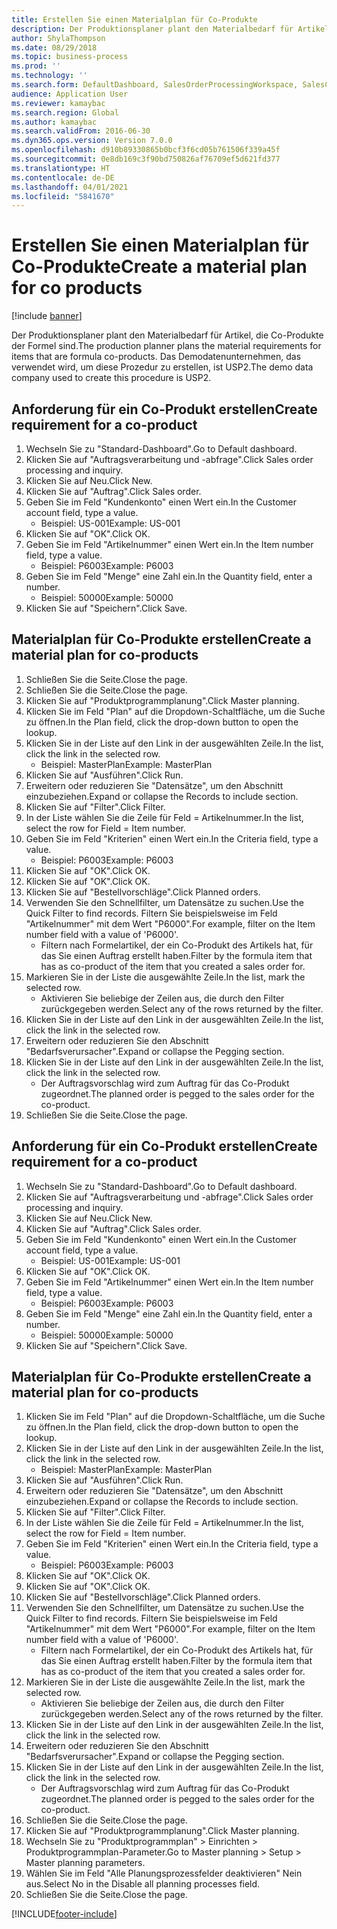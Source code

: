 ```yaml
---
title: Erstellen Sie einen Materialplan für Co-Produkte
description: Der Produktionsplaner plant den Materialbedarf für Artikel, die Co-Produkte der Formel sind.
author: ShylaThompson
ms.date: 08/29/2018
ms.topic: business-process
ms.prod: ''
ms.technology: ''
ms.search.form: DefaultDashboard, SalesOrderProcessingWorkspace, SalesCreateOrder, SalesTable, ReqCreatePlanWorkspace, ReqTransPlanCard, SysQueryForm, ReqTransPo
audience: Application User
ms.reviewer: kamaybac
ms.search.region: Global
ms.author: kamaybac
ms.search.validFrom: 2016-06-30
ms.dyn365.ops.version: Version 7.0.0
ms.openlocfilehash: d910b89330865b0bcf3f6cd05b761506f339a45f
ms.sourcegitcommit: 0e8db169c3f90bd750826af76709ef5d621fd377
ms.translationtype: HT
ms.contentlocale: de-DE
ms.lasthandoff: 04/01/2021
ms.locfileid: "5841670"
---
```

# <a name="create-a-material-plan-for-co-products"></a><span data-ttu-id="896a9-103">Erstellen Sie einen Materialplan für Co-Produkte</span><span class="sxs-lookup"><span data-stu-id="896a9-103">Create a material plan for co products</span></span>

[!include [banner](../../includes/banner.md)]

<span data-ttu-id="896a9-104">Der Produktionsplaner plant den Materialbedarf für Artikel, die Co-Produkte der Formel sind.</span><span class="sxs-lookup"><span data-stu-id="896a9-104">The production planner plans the material requirements for items that are formula co-products.</span></span> <span data-ttu-id="896a9-105">Das Demodatenunternehmen, das verwendet wird, um diese Prozedur zu erstellen, ist USP2.</span><span class="sxs-lookup"><span data-stu-id="896a9-105">The demo data company used to create this procedure is USP2.</span></span>


## <a name="create-requirement-for-a-co-product"></a><span data-ttu-id="896a9-106">Anforderung für ein Co-Produkt erstellen</span><span class="sxs-lookup"><span data-stu-id="896a9-106">Create requirement for a co-product</span></span>
1. <span data-ttu-id="896a9-107">Wechseln Sie zu "Standard-Dashboard".</span><span class="sxs-lookup"><span data-stu-id="896a9-107">Go to Default dashboard.</span></span>
2. <span data-ttu-id="896a9-108">Klicken Sie auf "Auftragsverarbeitung und -abfrage".</span><span class="sxs-lookup"><span data-stu-id="896a9-108">Click Sales order processing and inquiry.</span></span>
3. <span data-ttu-id="896a9-109">Klicken Sie auf Neu.</span><span class="sxs-lookup"><span data-stu-id="896a9-109">Click New.</span></span>
4. <span data-ttu-id="896a9-110">Klicken Sie auf "Auftrag".</span><span class="sxs-lookup"><span data-stu-id="896a9-110">Click Sales order.</span></span>
5. <span data-ttu-id="896a9-111">Geben Sie im Feld "Kundenkonto" einen Wert ein.</span><span class="sxs-lookup"><span data-stu-id="896a9-111">In the Customer account field, type a value.</span></span>
    * <span data-ttu-id="896a9-112">Beispiel: US-001</span><span class="sxs-lookup"><span data-stu-id="896a9-112">Example: US-001</span></span>  
6. <span data-ttu-id="896a9-113">Klicken Sie auf "OK".</span><span class="sxs-lookup"><span data-stu-id="896a9-113">Click OK.</span></span>
7. <span data-ttu-id="896a9-114">Geben Sie im Feld "Artikelnummer" einen Wert ein.</span><span class="sxs-lookup"><span data-stu-id="896a9-114">In the Item number field, type a value.</span></span>
    * <span data-ttu-id="896a9-115">Beispiel: P6003</span><span class="sxs-lookup"><span data-stu-id="896a9-115">Example: P6003</span></span>  
8. <span data-ttu-id="896a9-116">Geben Sie im Feld "Menge" eine Zahl ein.</span><span class="sxs-lookup"><span data-stu-id="896a9-116">In the Quantity field, enter a number.</span></span>
    * <span data-ttu-id="896a9-117">Beispiel: 50000</span><span class="sxs-lookup"><span data-stu-id="896a9-117">Example: 50000</span></span>  
9. <span data-ttu-id="896a9-118">Klicken Sie auf "Speichern".</span><span class="sxs-lookup"><span data-stu-id="896a9-118">Click Save.</span></span>

## <a name="create-a-material-plan-for-co-products"></a><span data-ttu-id="896a9-119">Materialplan für Co-Produkte erstellen</span><span class="sxs-lookup"><span data-stu-id="896a9-119">Create a material plan for co-products</span></span>
1. <span data-ttu-id="896a9-120">Schließen Sie die Seite.</span><span class="sxs-lookup"><span data-stu-id="896a9-120">Close the page.</span></span>
2. <span data-ttu-id="896a9-121">Schließen Sie die Seite.</span><span class="sxs-lookup"><span data-stu-id="896a9-121">Close the page.</span></span>
3. <span data-ttu-id="896a9-122">Klicken Sie auf "Produktprogrammplanung".</span><span class="sxs-lookup"><span data-stu-id="896a9-122">Click Master planning.</span></span>
4. <span data-ttu-id="896a9-123">Klicken Sie im Feld "Plan" auf die Dropdown-Schaltfläche, um die Suche zu öffnen.</span><span class="sxs-lookup"><span data-stu-id="896a9-123">In the Plan field, click the drop-down button to open the lookup.</span></span>
5. <span data-ttu-id="896a9-124">Klicken Sie in der Liste auf den Link in der ausgewählten Zeile.</span><span class="sxs-lookup"><span data-stu-id="896a9-124">In the list, click the link in the selected row.</span></span>
    * <span data-ttu-id="896a9-125">Beispiel: MasterPlan</span><span class="sxs-lookup"><span data-stu-id="896a9-125">Example: MasterPlan</span></span>  
6. <span data-ttu-id="896a9-126">Klicken Sie auf "Ausführen".</span><span class="sxs-lookup"><span data-stu-id="896a9-126">Click Run.</span></span>
7. <span data-ttu-id="896a9-127">Erweitern oder reduzieren Sie "Datensätze", um den Abschnitt einzubeziehen.</span><span class="sxs-lookup"><span data-stu-id="896a9-127">Expand or collapse the Records to include section.</span></span>
8. <span data-ttu-id="896a9-128">Klicken Sie auf "Filter".</span><span class="sxs-lookup"><span data-stu-id="896a9-128">Click Filter.</span></span>
9. <span data-ttu-id="896a9-129">In der Liste wählen Sie die Zeile für Feld = Artikelnummer.</span><span class="sxs-lookup"><span data-stu-id="896a9-129">In the list, select the row for Field = Item number.</span></span>
10. <span data-ttu-id="896a9-130">Geben Sie im Feld "Kriterien" einen Wert ein.</span><span class="sxs-lookup"><span data-stu-id="896a9-130">In the Criteria field, type a value.</span></span>
    * <span data-ttu-id="896a9-131">Beispiel: P6003</span><span class="sxs-lookup"><span data-stu-id="896a9-131">Example: P6003</span></span>  
11. <span data-ttu-id="896a9-132">Klicken Sie auf "OK".</span><span class="sxs-lookup"><span data-stu-id="896a9-132">Click OK.</span></span>
12. <span data-ttu-id="896a9-133">Klicken Sie auf "OK".</span><span class="sxs-lookup"><span data-stu-id="896a9-133">Click OK.</span></span>
13. <span data-ttu-id="896a9-134">Klicken Sie auf "Bestellvorschläge".</span><span class="sxs-lookup"><span data-stu-id="896a9-134">Click Planned orders.</span></span>
14. <span data-ttu-id="896a9-135">Verwenden Sie den Schnellfilter, um Datensätze zu suchen.</span><span class="sxs-lookup"><span data-stu-id="896a9-135">Use the Quick Filter to find records.</span></span> <span data-ttu-id="896a9-136">Filtern Sie beispielsweise im Feld "Artikelnummer" mit dem Wert "P6000".</span><span class="sxs-lookup"><span data-stu-id="896a9-136">For example, filter on the Item number field with a value of 'P6000'.</span></span>
    * <span data-ttu-id="896a9-137">Filtern nach Formelartikel, der ein Co-Produkt des Artikels hat, für das Sie einen Auftrag erstellt haben.</span><span class="sxs-lookup"><span data-stu-id="896a9-137">Filter by the formula item that has as co-product of the item that you created a sales order for.</span></span>  
15. <span data-ttu-id="896a9-138">Markieren Sie in der Liste die ausgewählte Zeile.</span><span class="sxs-lookup"><span data-stu-id="896a9-138">In the list, mark the selected row.</span></span>
    * <span data-ttu-id="896a9-139">Aktivieren Sie beliebige der Zeilen aus, die durch den Filter zurückgegeben werden.</span><span class="sxs-lookup"><span data-stu-id="896a9-139">Select any of the rows returned by the filter.</span></span>  
16. <span data-ttu-id="896a9-140">Klicken Sie in der Liste auf den Link in der ausgewählten Zeile.</span><span class="sxs-lookup"><span data-stu-id="896a9-140">In the list, click the link in the selected row.</span></span>
17. <span data-ttu-id="896a9-141">Erweitern oder reduzieren Sie den Abschnitt "Bedarfsverursacher".</span><span class="sxs-lookup"><span data-stu-id="896a9-141">Expand or collapse the Pegging section.</span></span>
18. <span data-ttu-id="896a9-142">Klicken Sie in der Liste auf den Link in der ausgewählten Zeile.</span><span class="sxs-lookup"><span data-stu-id="896a9-142">In the list, click the link in the selected row.</span></span>
    * <span data-ttu-id="896a9-143">Der Auftragsvorschlag wird zum Auftrag für das Co-Produkt zugeordnet.</span><span class="sxs-lookup"><span data-stu-id="896a9-143">The planned order is pegged to the sales order for the co-product.</span></span>  
19. <span data-ttu-id="896a9-144">Schließen Sie die Seite.</span><span class="sxs-lookup"><span data-stu-id="896a9-144">Close the page.</span></span>

## <a name="create-requirement-for-a-co-product"></a><span data-ttu-id="896a9-145">Anforderung für ein Co-Produkt erstellen</span><span class="sxs-lookup"><span data-stu-id="896a9-145">Create requirement for a co-product</span></span>
1. <span data-ttu-id="896a9-146">Wechseln Sie zu "Standard-Dashboard".</span><span class="sxs-lookup"><span data-stu-id="896a9-146">Go to Default dashboard.</span></span>
2. <span data-ttu-id="896a9-147">Klicken Sie auf "Auftragsverarbeitung und -abfrage".</span><span class="sxs-lookup"><span data-stu-id="896a9-147">Click Sales order processing and inquiry.</span></span>
3. <span data-ttu-id="896a9-148">Klicken Sie auf Neu.</span><span class="sxs-lookup"><span data-stu-id="896a9-148">Click New.</span></span>
4. <span data-ttu-id="896a9-149">Klicken Sie auf "Auftrag".</span><span class="sxs-lookup"><span data-stu-id="896a9-149">Click Sales order.</span></span>
5. <span data-ttu-id="896a9-150">Geben Sie im Feld "Kundenkonto" einen Wert ein.</span><span class="sxs-lookup"><span data-stu-id="896a9-150">In the Customer account field, type a value.</span></span>
    * <span data-ttu-id="896a9-151">Beispiel: US-001</span><span class="sxs-lookup"><span data-stu-id="896a9-151">Example: US-001</span></span>  
6. <span data-ttu-id="896a9-152">Klicken Sie auf "OK".</span><span class="sxs-lookup"><span data-stu-id="896a9-152">Click OK.</span></span>
7. <span data-ttu-id="896a9-153">Geben Sie im Feld "Artikelnummer" einen Wert ein.</span><span class="sxs-lookup"><span data-stu-id="896a9-153">In the Item number field, type a value.</span></span>
    * <span data-ttu-id="896a9-154">Beispiel: P6003</span><span class="sxs-lookup"><span data-stu-id="896a9-154">Example: P6003</span></span>  
8. <span data-ttu-id="896a9-155">Geben Sie im Feld "Menge" eine Zahl ein.</span><span class="sxs-lookup"><span data-stu-id="896a9-155">In the Quantity field, enter a number.</span></span>
    * <span data-ttu-id="896a9-156">Beispiel: 50000</span><span class="sxs-lookup"><span data-stu-id="896a9-156">Example: 50000</span></span>  
9. <span data-ttu-id="896a9-157">Klicken Sie auf "Speichern".</span><span class="sxs-lookup"><span data-stu-id="896a9-157">Click Save.</span></span>

## <a name="create-a-material-plan-for-co-products"></a><span data-ttu-id="896a9-158">Materialplan für Co-Produkte erstellen</span><span class="sxs-lookup"><span data-stu-id="896a9-158">Create a material plan for co-products</span></span>
1. <span data-ttu-id="896a9-159">Klicken Sie im Feld "Plan" auf die Dropdown-Schaltfläche, um die Suche zu öffnen.</span><span class="sxs-lookup"><span data-stu-id="896a9-159">In the Plan field, click the drop-down button to open the lookup.</span></span>
2. <span data-ttu-id="896a9-160">Klicken Sie in der Liste auf den Link in der ausgewählten Zeile.</span><span class="sxs-lookup"><span data-stu-id="896a9-160">In the list, click the link in the selected row.</span></span>
    * <span data-ttu-id="896a9-161">Beispiel: MasterPlan</span><span class="sxs-lookup"><span data-stu-id="896a9-161">Example: MasterPlan</span></span>  
3. <span data-ttu-id="896a9-162">Klicken Sie auf "Ausführen".</span><span class="sxs-lookup"><span data-stu-id="896a9-162">Click Run.</span></span>
4. <span data-ttu-id="896a9-163">Erweitern oder reduzieren Sie "Datensätze", um den Abschnitt einzubeziehen.</span><span class="sxs-lookup"><span data-stu-id="896a9-163">Expand or collapse the Records to include section.</span></span>
5. <span data-ttu-id="896a9-164">Klicken Sie auf "Filter".</span><span class="sxs-lookup"><span data-stu-id="896a9-164">Click Filter.</span></span>
6. <span data-ttu-id="896a9-165">In der Liste wählen Sie die Zeile für Feld = Artikelnummer.</span><span class="sxs-lookup"><span data-stu-id="896a9-165">In the list, select the row for Field = Item number.</span></span>
7. <span data-ttu-id="896a9-166">Geben Sie im Feld "Kriterien" einen Wert ein.</span><span class="sxs-lookup"><span data-stu-id="896a9-166">In the Criteria field, type a value.</span></span>
    * <span data-ttu-id="896a9-167">Beispiel: P6003</span><span class="sxs-lookup"><span data-stu-id="896a9-167">Example: P6003</span></span>  
8. <span data-ttu-id="896a9-168">Klicken Sie auf "OK".</span><span class="sxs-lookup"><span data-stu-id="896a9-168">Click OK.</span></span>
9. <span data-ttu-id="896a9-169">Klicken Sie auf "OK".</span><span class="sxs-lookup"><span data-stu-id="896a9-169">Click OK.</span></span>
10. <span data-ttu-id="896a9-170">Klicken Sie auf "Bestellvorschläge".</span><span class="sxs-lookup"><span data-stu-id="896a9-170">Click Planned orders.</span></span>
11. <span data-ttu-id="896a9-171">Verwenden Sie den Schnellfilter, um Datensätze zu suchen.</span><span class="sxs-lookup"><span data-stu-id="896a9-171">Use the Quick Filter to find records.</span></span> <span data-ttu-id="896a9-172">Filtern Sie beispielsweise im Feld "Artikelnummer" mit dem Wert "P6000".</span><span class="sxs-lookup"><span data-stu-id="896a9-172">For example, filter on the Item number field with a value of 'P6000'.</span></span>
    * <span data-ttu-id="896a9-173">Filtern nach Formelartikel, der ein Co-Produkt des Artikels hat, für das Sie einen Auftrag erstellt haben.</span><span class="sxs-lookup"><span data-stu-id="896a9-173">Filter by the formula item that has as co-product of the item that you created a sales order for.</span></span>  
12. <span data-ttu-id="896a9-174">Markieren Sie in der Liste die ausgewählte Zeile.</span><span class="sxs-lookup"><span data-stu-id="896a9-174">In the list, mark the selected row.</span></span>
    * <span data-ttu-id="896a9-175">Aktivieren Sie beliebige der Zeilen aus, die durch den Filter zurückgegeben werden.</span><span class="sxs-lookup"><span data-stu-id="896a9-175">Select any of the rows returned by the filter.</span></span>  
13. <span data-ttu-id="896a9-176">Klicken Sie in der Liste auf den Link in der ausgewählten Zeile.</span><span class="sxs-lookup"><span data-stu-id="896a9-176">In the list, click the link in the selected row.</span></span>
14. <span data-ttu-id="896a9-177">Erweitern oder reduzieren Sie den Abschnitt "Bedarfsverursacher".</span><span class="sxs-lookup"><span data-stu-id="896a9-177">Expand or collapse the Pegging section.</span></span>
15. <span data-ttu-id="896a9-178">Klicken Sie in der Liste auf den Link in der ausgewählten Zeile.</span><span class="sxs-lookup"><span data-stu-id="896a9-178">In the list, click the link in the selected row.</span></span>
    * <span data-ttu-id="896a9-179">Der Auftragsvorschlag wird zum Auftrag für das Co-Produkt zugeordnet.</span><span class="sxs-lookup"><span data-stu-id="896a9-179">The planned order is pegged to the sales order for the co-product.</span></span>  
16. <span data-ttu-id="896a9-180">Schließen Sie die Seite.</span><span class="sxs-lookup"><span data-stu-id="896a9-180">Close the page.</span></span>
17. <span data-ttu-id="896a9-181">Klicken Sie auf "Produktprogrammplanung".</span><span class="sxs-lookup"><span data-stu-id="896a9-181">Click Master planning.</span></span>
18. <span data-ttu-id="896a9-182">Wechseln Sie zu "Produktprogrammplan" > Einrichten > Produktprogrammplan-Parameter.</span><span class="sxs-lookup"><span data-stu-id="896a9-182">Go to Master planning > Setup > Master planning parameters.</span></span>
19. <span data-ttu-id="896a9-183">Wählen Sie im Feld "Alle Planungsprozessfelder deaktivieren" Nein aus.</span><span class="sxs-lookup"><span data-stu-id="896a9-183">Select No in the Disable all planning processes field.</span></span>
20. <span data-ttu-id="896a9-184">Schließen Sie die Seite.</span><span class="sxs-lookup"><span data-stu-id="896a9-184">Close the page.</span></span>



[!INCLUDE[footer-include](../../../includes/footer-banner.md)]
